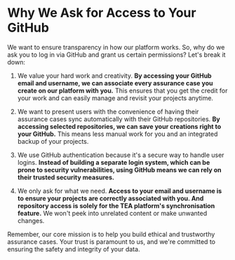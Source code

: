 # Why We Ask for Access to Your GitHub

We want to ensure transparency in how our platform works. So, why do we ask
you to log in via GitHub and grant us certain permissions? Let's break it down:

1. We value your hard work and creativity. **By accessing your GitHub email
   and username, we can associate every assurance case you create on our
   platform with you.** This ensures that you get the credit for your work and
   can easily manage and revisit your projects anytime.

2. We want to present users with the convenience of having their assurance
   cases sync automatically with their GitHub repositories. **By accessing
   selected repositories, we can save your creations right to your GitHub.**
   This means less manual work for you and an integrated backup of your
   projects.

3. We use GitHub authentication because it's a secure way to handle user
   logins. **Instead of building a separate login system, which can be prone
   to security vulnerabilities, using GitHub means we can rely on their
   trusted security measures.**

4. We only ask for what we need. **Access to your email and username is to
   ensure your projects are correctly associated with you. And repository
   access is solely for the TEA platform's synchronisation feature.** We won't
   peek into unrelated content or make unwanted changes.

Remember, our core mission is to help you build ethical and trustworthy
assurance cases. Your trust is paramount to us, and we're committed to
ensuring the safety and integrity of your data.